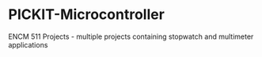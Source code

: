 # PICKIT-Microcontroller
ENCM 511 Projects - multiple projects containing stopwatch and multimeter applications
